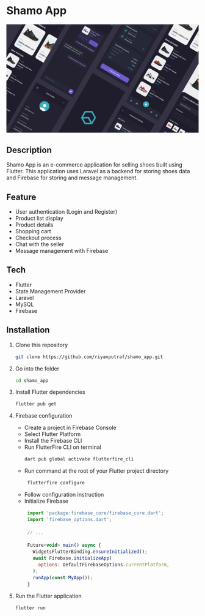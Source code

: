 # Shamo App

![App Screenshot](images/project_cover/project_cover.png)

## Description

Shamo App is an e-commerce application for selling shoes built using Flutter. This application uses Laravel as a backend for storing shoes data and Firebase for storing and message management.

## Feature

- User authentication (Login and Register)
- Product list display
- Product details
- Shopping cart
- Checkout process
- Chat with the seller
- Message management with Firebase

## Tech

- Flutter
- State Management Provider
- Laravel 
- MySQL
- Firebase

## Installation

1. Clone this repository

   ```bash
   git clone https://github.com/riyanputraf/shamo_app.git
   ```
2. Go into the folder
   ```bash  
   cd shamo_app
   ```
3. Install Flutter dependencies
   ```bash  
   flutter pub get
   ```
4. Firebase configuration
   - Create a project in Firebase Console
   - Select Flutter Platform
   - Install the Firebase CLI
   - Run FlutterFire CLI on terminal
      ```bash
      dart pub global activate flutterfire_cli
      ```
   - Run command at the root of your Flutter project directory
     ```bash
      flutterfire configure
      ```
   - Follow configuration instruction
   - Initialize Firebase
     ```javascript
      import 'package:firebase_core/firebase_core.dart';
      import 'firebase_options.dart';
      
      // ...
      
      Future<void> main() async {
        WidgetsFlutterBinding.ensureInitialized();
        await Firebase.initializeApp(
          options: DefaultFirebaseOptions.currentPlatform,
        );
        runApp(const MyApp());
      }
      ```
5. Run the Flutter application
   ```bash  
   flutter run
   ```

